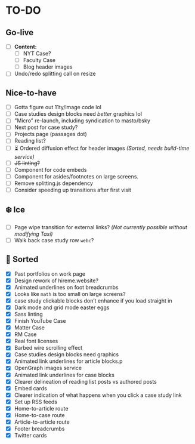 # TO-DO

## Go-live
- [ ] **Content:**
    - [ ] NYT Case?
    - [ ] Faculty Case
    - [ ] Blog header images
- [ ] Undo/redo splitting call on resize

## Nice-to-have
- [ ] Gotta figure out 11ty/image code lol
- [ ] Case studies design blocks need _better_ graphics lol
- [ ] "Micro" re-launch, including syndication to masto/bsky
- [ ] Next post for case study?
- [ ] Projects page (passages dot)
- [ ] Reading list?
- [ ] ⏳ Ordered diffusion effect for header images _(Sorted, needs build-time service)_
- [ ] ~~JS linting?~~
- [ ] Component for code embeds
- [ ] Component for asides/footnotes on large screens.
- [ ] Remove splitting.js dependency
- [ ] Consider speeding up transitions after first visit

## ❄️ Ice
- [ ] Page wipe transition for external links? _(Not currently possible without modifying Taxi)_
- [ ] Walk back case study row `webc`?

## 🧼 Sorted
- [x] Past portfolios on work page
- [x] Design rework of hireme.website?
- [x] Animated underlines on foot breadcrumbs
- [x] Looks like `math` is too small on large screens?
- [x] case study clickable blocks don’t enhance if you load straight in
- [x] Dark mode and grid mode easter eggs
- [x] Sass linting
- [x] Finish YouTube Case
- [x] Matter Case
- [x] RM Case
- [x] Real font licenses
- [x] Barbed wire scrolling effect
- [x] Case studies design blocks need graphics
- [x] Animated link underlines for article blocks.p
- [x] OpenGraph images service
- [x] Animated link underlines for case blocks
- [x] Clearer delineation of reading list posts vs authored posts
- [x] Embed cards
- [x] Clearer indication of what happens when you click a case study link
- [x] Set up RSS feeds
- [x] Home-to-article route
- [x] Home-to-case route
- [x] Article-to-article route
- [x] Footer breadcrumbs
- [x] Twitter cards